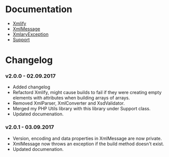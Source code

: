 # Documentation
* [Xmlify](xmlify.md)
* [XmlMessage](xmlmessage.md)
* [XmlaryException](xmlexception.md)
* [Support](support.md)

# Changelog

### v2.0.0 - 02.09.2017
* Added changelog
* Refactord Xmlify, might cause builds to fail if they were creating empty elements with attributes when building arrays of arrays.
* Removed XmlParser, XmlConverter and XsdValidator.
* Merged my PHP Utils library with this library under Support class.
* Updated documenation.

### v2.0.1 - 03.09.2017
* Version, encoding and data properties in XmlMessage are now private.
* XmlMessage now throws an exception if the build method doesn't exist.
* Updated documenation.